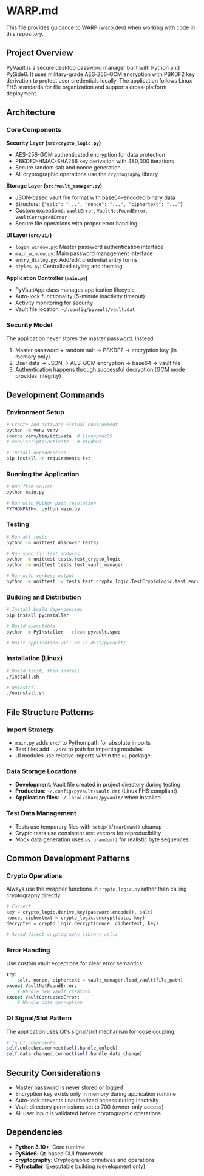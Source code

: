 # WARP.md

This file provides guidance to WARP (warp.dev) when working with code in this repository.

## Project Overview

PyVault is a secure desktop password manager built with Python and PySide6. It uses military-grade AES-256-GCM encryption with PBKDF2 key derivation to protect user credentials locally. The application follows Linux FHS standards for file organization and supports cross-platform deployment.

## Architecture

### Core Components

**Security Layer (`src/crypto_logic.py`)**
- AES-256-GCM authenticated encryption for data protection
- PBKDF2-HMAC-SHA256 key derivation with 480,000 iterations
- Secure random salt and nonce generation
- All cryptographic operations use the `cryptography` library

**Storage Layer (`src/vault_manager.py`)**
- JSON-based vault file format with base64-encoded binary data
- Structure: `{"salt": "...", "nonce": "...", "ciphertext": "..."}`
- Custom exceptions: `VaultError`, `VaultNotFoundError`, `VaultCorruptedError`
- Secure file operations with proper error handling

**UI Layer (`src/ui/`)**
- `login_window.py`: Master password authentication interface
- `main_window.py`: Main password management interface  
- `entry_dialog.py`: Add/edit credential entry forms
- `styles.py`: Centralized styling and theming

**Application Controller (`main.py`)**
- PyVaultApp class manages application lifecycle
- Auto-lock functionality (5-minute inactivity timeout)
- Activity monitoring for security
- Vault file location: `~/.config/pyvault/vault.dat`

### Security Model

The application never stores the master password. Instead:
1. Master password + random salt → PBKDF2 → encryption key (in memory only)
2. User data → JSON → AES-GCM encryption → base64 → vault file
3. Authentication happens through successful decryption (GCM mode provides integrity)

## Development Commands

### Environment Setup
```bash
# Create and activate virtual environment
python -m venv venv
source venv/bin/activate  # Linux/macOS
# venv\Scripts\activate   # Windows

# Install dependencies
pip install -r requirements.txt
```

### Running the Application
```bash
# Run from source
python main.py

# Run with Python path resolution
PYTHONPATH=. python main.py
```

### Testing
```bash
# Run all tests
python -m unittest discover tests/

# Run specific test modules
python -m unittest tests.test_crypto_logic
python -m unittest tests.test_vault_manager

# Run with verbose output
python -m unittest -v tests.test_crypto_logic.TestCryptoLogic.test_encrypt_decrypt_roundtrip
```

### Building and Distribution
```bash
# Install build dependencies
pip install pyinstaller

# Build executable
python -m PyInstaller --clean pyvault.spec

# Built application will be in dist/pyvault/
```

### Installation (Linux)
```bash
# Build first, then install
./install.sh

# Uninstall
./uninstall.sh
```

## File Structure Patterns

### Import Strategy
- `main.py` adds `src/` to Python path for absolute imports
- Test files add `../src` to path for importing modules
- UI modules use relative imports within the `ui` package

### Data Storage Locations
- **Development**: Vault file created in project directory during testing
- **Production**: `~/.config/pyvault/vault.dat` (Linux FHS compliant)
- **Application files**: `~/.local/share/pyvault/` when installed

### Test Data Management
- Tests use temporary files with `setUp()`/`tearDown()` cleanup
- Crypto tests use consistent test vectors for reproducibility
- Mock data generation uses `os.urandom()` for realistic byte sequences

## Common Development Patterns

### Crypto Operations
Always use the wrapper functions in `crypto_logic.py` rather than calling cryptography directly:
```python
# Correct
key = crypto_logic.derive_key(password.encode(), salt)
nonce, ciphertext = crypto_logic.encrypt(data, key)
decrypted = crypto_logic.decrypt(nonce, ciphertext, key)

# Avoid direct cryptography library calls
```

### Error Handling
Use custom vault exceptions for clear error semantics:
```python
try:
    salt, nonce, ciphertext = vault_manager.load_vault(file_path)
except VaultNotFoundError:
    # Handle new vault creation
except VaultCorruptedError:
    # Handle data corruption
```

### Qt Signal/Slot Pattern
The application uses Qt's signal/slot mechanism for loose coupling:
```python
# In UI components
self.unlocked.connect(self.handle_unlock)
self.data_changed.connect(self.handle_data_change)
```

## Security Considerations

- Master password is never stored or logged
- Encryption key exists only in memory during application runtime
- Auto-lock prevents unauthorized access during inactivity
- Vault directory permissions set to 700 (owner-only access)
- All user input is validated before cryptographic operations

## Dependencies

- **Python 3.10+**: Core runtime
- **PySide6**: Qt-based GUI framework
- **cryptography**: Cryptographic primitives and operations
- **PyInstaller**: Executable building (development only)
